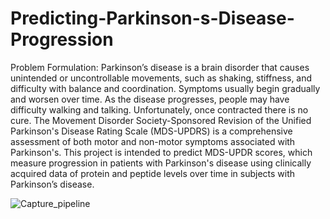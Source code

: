 # Predicting-Parkinson-s-Disease-Progression
Problem Formulation: Parkinson’s disease is a brain disorder that causes unintended or
uncontrollable movements, such as shaking, stiffness, and difficulty with balance and
coordination. Symptoms usually begin gradually and worsen over time. As the disease progresses,
people may have difficulty walking and talking. Unfortunately, once contracted there is no cure.
The Movement Disorder Society-Sponsored Revision of the Unified Parkinson's Disease Rating
Scale (MDS-UPDRS) is a comprehensive assessment of both motor and non-motor symptoms
associated with Parkinson's. This project is intended to predict MDS-UPDR scores, which measure
progression in patients with Parkinson's disease using clinically acquired data of protein and
peptide levels over time in subjects with Parkinson’s disease.

![Capture_pipeline](https://user-images.githubusercontent.com/60327600/232150362-ae869a3b-7f89-4a70-9aa0-21b93e3ec6e6.JPG)
